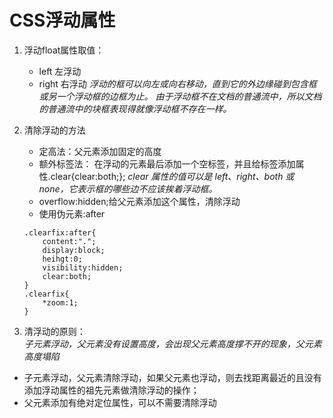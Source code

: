 # CSS浮动属性

1. 浮动float属性取值：
    * left  左浮动
    * right  右浮动
*浮动的框可以向左或向右移动，直到它的外边缘碰到包含框或另一个浮动框的边框为止。*
*由于浮动框不在文档的普通流中，所以文档的普通流中的块框表现得就像浮动框不存在一样。*

2. 清除浮动的方法
    - 定高法：父元素添加固定的高度
    - 额外标签法： 在浮动的元素最后添加一个空标签，并且给标签添加属性.clear{clear:both;};
    *clear 属性的值可以是 left、right、both 或 none，它表示框的哪些边不应该挨着浮动框。*
    - overflow:hidden;给父元素添加这个属性，清除浮动
    - 使用伪元素:after
    ```
    .clearfix:after{
        content:".";
        display:block;
        heihgt:0;
        visibility:hidden;
        clear:both;
    }
    .clearfix{
        *zoom:1;
    }
    ```
3. 清浮动的原则：  
*子元素浮动，父元素没有设置高度，会出现父元素高度撑不开的现象，父元素高度塌陷*
* 子元素浮动，父元素清除浮动，如果父元素也浮动，则去找距离最近的且没有添加浮动属性的祖先元素做清除浮动的操作；
* 父元素添加有绝对定位属性，可以不需要清除浮动
